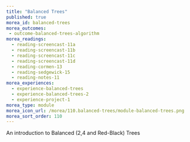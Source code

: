 ```yaml
---
title: "Balanced Trees"
published: true
morea_id: balanced-trees
morea_outcomes:
 - outcome-balanced-trees-algorithm
morea_readings:
  - reading-screencast-11a
  - reading-screencast-11b
  - reading-screencast-11c
  - reading-screencast-11d
  - reading-cormen-13
  - reading-sedgewick-15
  - reading-notes-11
morea_experiences:
  - experience-balanced-trees
  - experience-balanced-trees-2
  - experience-project-1
morea_type: module
morea_icon_url: /morea/110.balanced-trees/module-balanced-trees.png
morea_sort_order: 110
---
```


An introduction to Balanced (2,4 and Red-Black) Trees 
